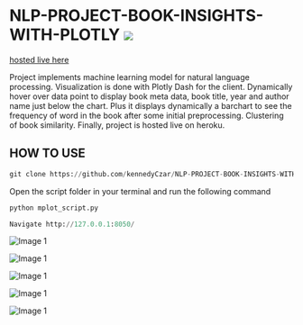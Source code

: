 # NLP-PROJECT-BOOK-INSIGHTS-WITH-PLOTLY ![](https://img.shields.io/badge/python-v3.6-orange.svg)

[hosted live here ](https://bkinsight.herokuapp.com)

Project implements machine learning model for natural language processing.
Visualization is done with Plotly Dash for the client.
Dynamically hover over data point to display book meta data,
book title, year and author name just below the chart.
Plus it displays dynamically a barchart to see the frequency of word
in the book after some initial preprocessing.
Clustering of book similarity.
Finally, project is hosted live on heroku.

## HOW TO USE

```python
git clone https://github.com/kennedyCzar/NLP-PROJECT-BOOK-INSIGHTS-WITH-PLOTLY
```
Open the script folder in your terminal and run the following command

```python
python mplot_script.py
```

```python
Navigate http://127.0.0.1:8050/ 
```
![Image 1](https://github.com/kennedyCzar/NLP-PROJECT-BOOK-INSIGHTS-WITH-PLOTLY/blob/master/IMAGES/output_u3bjJu.gif)

![Image 1](https://github.com/kennedyCzar/NLP-PROJECT-BOOK-INSIGHTS-WITH-PLOTLY/blob/master/IMAGES/Screenshot%20from%202019-04-29%2003-46-04.png)


![Image 1](https://github.com/kennedyCzar/NLP-PROJECT-BOOK-INSIGHTS-WITH-PLOTLY/blob/master/IMAGES/Screenshot%20from%202019-04-29%2003-46-08.png)


![Image 1](https://github.com/kennedyCzar/NLP-PROJECT-BOOK-INSIGHTS-WITH-PLOTLY/blob/master/IMAGES/Screenshot%20from%202019-04-29%2003-46-17.png)


![Image 1](https://github.com/kennedyCzar/NLP-PROJECT-BOOK-INSIGHTS-WITH-PLOTLY/blob/master/IMAGES/Screenshot%20from%202019-04-29%2003-46-24.png)

